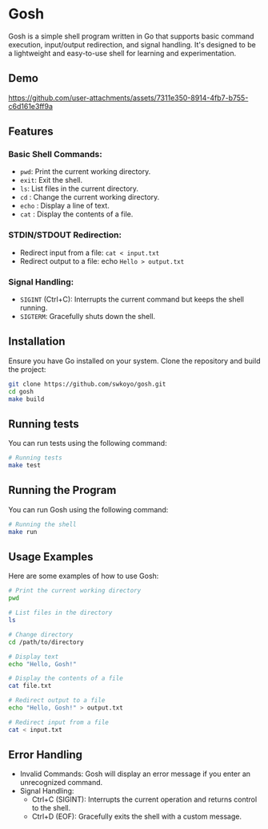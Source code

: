 # Gosh

Gosh is a simple shell program written in Go that supports basic command execution, input/output redirection, and signal handling. It's designed to be a lightweight and easy-to-use shell for learning and experimentation.

## Demo
https://github.com/user-attachments/assets/7311e350-8914-4fb7-b755-c6d161e3ff9a

## Features
### Basic Shell Commands:
- `pwd`: Print the current working directory.
- `exit`: Exit the shell.
- `ls`: List files in the current directory.
- `cd` <directory>: Change the current working directory.
- `echo` <text>: Display a line of text.
- `cat` <filename>: Display the contents of a file.
### STDIN/STDOUT Redirection:
- Redirect input from a file: `cat < input.txt`
- Redirect output to a file: echo `Hello > output.txt`
### Signal Handling:
- `SIGINT` (Ctrl+C): Interrupts the current command but keeps the shell running.
- `SIGTERM`: Gracefully shuts down the shell.


## Installation
Ensure you have Go installed on your system. Clone the repository and build the project:

```bash
git clone https://github.com/swkoyo/gosh.git
cd gosh
make build
```

## Running tests
You can run tests using the following command:
```bash
# Running tests
make test
```

## Running the Program
You can run Gosh using the following command:
```bash
# Running the shell
make run
```

## Usage Examples
Here are some examples of how to use Gosh:

```bash
# Print the current working directory
pwd

# List files in the directory
ls

# Change directory
cd /path/to/directory

# Display text
echo "Hello, Gosh!"

# Display the contents of a file
cat file.txt

# Redirect output to a file
echo "Hello, Gosh!" > output.txt

# Redirect input from a file
cat < input.txt
```

## Error Handling
- Invalid Commands: Gosh will display an error message if you enter an unrecognized command.
- Signal Handling:
    - Ctrl+C (SIGINT): Interrupts the current operation and returns control to the shell.
    - Ctrl+D (EOF): Gracefully exits the shell with a custom message.
